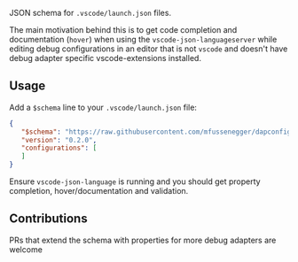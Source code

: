 JSON schema for `.vscode/launch.json` files.

The main motivation behind this is to get code completion and documentation
(`hover`) when using the `vscode-json-languageserver` while editing debug
configurations in an editor that is not `vscode` and doesn't have debug adapter
specific vscode-extensions installed.


## Usage

Add a `$schema` line to your `.vscode/launch.json` file:

```json
{
   "$schema": "https://raw.githubusercontent.com/mfussenegger/dapconfig-schema/master/dapconfig-schema.json",
   "version": "0.2.0",
   "configurations": [
   ]
}
```

Ensure `vscode-json-language` is running and you should get property
completion, hover/documentation and validation.


## Contributions

PRs that extend the schema with properties for more debug adapters are welcome
